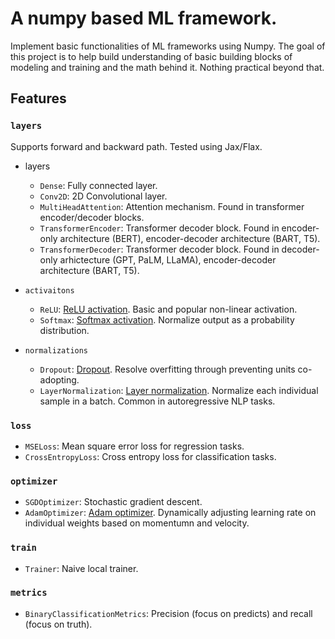 # A numpy based ML framework.

Implement basic functionalities of ML frameworks using Numpy. The goal of this
project is to help build understanding of basic building blocks of modeling
and training and the math behind it. Nothing practical beyond that.

## Features

### `layers`

Supports forward and backward path. Tested using Jax/Flax.

- layers
    - `Dense`: Fully connected layer.
    - `Conv2D`: 2D Convolutional layer.
    - `MultiHeadAttention`: Attention mechanism. Found in transformer
    encoder/decoder blocks.
    - `TransformerEncoder`: Transformer decoder block. Found in encoder-only
    architecture (BERT), encoder-decoder architecture (BART, T5).
    - `TransformerDecoder`: Transformer decoder block. Found in decoder-only
    arhictecture (GPT, PaLM, LLaMA), encoder-decoder architecture (BART, T5).

- `activaitons`
    - `ReLU`: [ReLU activation](https://en.wikipedia.org/wiki/Rectifier_(neural_networks)).
        Basic and popular non-linear activation.
    - `Softmax`: [Softmax activation](https://en.wikipedia.org/wiki/Softmax_function).
        Normalize output as a probability distribution.

- `normalizations`
    - `Dropout`: [Dropout](https://www.cs.toronto.edu/~rsalakhu/papers/srivastava14a.pdf).
        Resolve overfitting through preventing units co-adopting.
    - `LayerNormalization`: [Layer normalization](https://arxiv.org/abs/1607.06450).
        Normalize each individual sample in a batch. Common in autoregressive
        NLP tasks.

### `loss`

- `MSELoss`: Mean square error loss for regression tasks.
- `CrossEntropyLoss`: Cross entropy loss for classification tasks.

### `optimizer`

- `SGDOptimizer`: Stochastic gradient descent.
- `AdamOptimizer`: [Adam optimizer](https://arxiv.org/abs/1412.6980).
    Dynamically adjusting learning rate on individual weights based on
    momentumn and velocity.

### `train`

- `Trainer`: Naive local trainer.

### `metrics`
-  `BinaryClassificationMetrics`: Precision (focus on predicts) and recall
    (focus on truth).